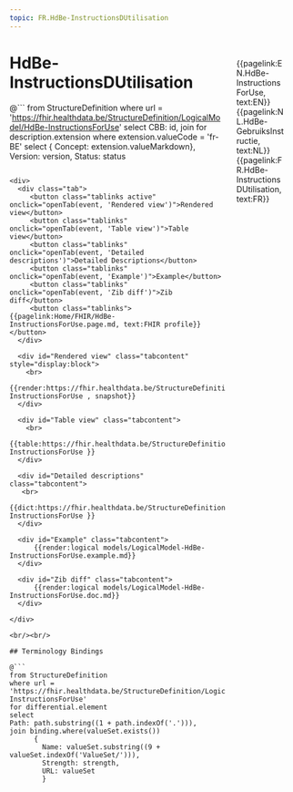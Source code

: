 ```yaml
---
topic: FR.HdBe-InstructionsDUtilisation
---
```


<div style="float:right;width:85px;padding:10px;margin:10">
<p>{{pagelink:EN.HdBe-InstructionsForUse, text:EN}}  {{pagelink:NL.HdBe-GebruiksInstructie, text:NL}}  {{pagelink:FR.HdBe-InstructionsDUtilisation, text:FR}}<p>
</div>

# HdBe-InstructionsDUtilisation



@```
from StructureDefinition
where url = 'https://fhir.healthdata.be/StructureDefinition/LogicalModel/HdBe-InstructionsForUse'
select 
CBB: id,
join for description.extension where extension.valueCode = 'fr-BE' select { Concept: extension.valueMarkdown}, 
Version: version,
Status: status
```

<div>
  <div class="tab">
     <button class="tablinks active" onclick="openTab(event, 'Rendered view')">Rendered view</button>
     <button class="tablinks" onclick="openTab(event, 'Table view')">Table view</button>
     <button class="tablinks" onclick="openTab(event, 'Detailed descriptions')">Detailed Descriptions</button>
     <button class="tablinks" onclick="openTab(event, 'Example')">Example</button>
     <button class="tablinks" onclick="openTab(event, 'Zib diff')">Zib diff</button>
     <button class="tablinks">{{pagelink:Home/FHIR/HdBe-InstructionsForUse.page.md, text:FHIR profile}}</button>
  </div>

  <div id="Rendered view" class="tabcontent" style="display:block">
    <br>
      {{render:https://fhir.healthdata.be/StructureDefinition/LogicalModel/HdBe-InstructionsForUse , snapshot}}
  </div>

  <div id="Table view" class="tabcontent">
    <br>
      {{table:https://fhir.healthdata.be/StructureDefinition/LogicalModel/HdBe-InstructionsForUse }}
  </div>

  <div id="Detailed descriptions" class="tabcontent">
   <br>
      {{dict:https://fhir.healthdata.be/StructureDefinition/LogicalModel/HdBe-InstructionsForUse }}
  </div>

  <div id="Example" class="tabcontent">
      {{render:logical models/LogicalModel-HdBe-InstructionsForUse.example.md}}
  </div>

  <div id="Zib diff" class="tabcontent">
      {{render:logical models/LogicalModel-HdBe-InstructionsForUse.doc.md}}
  </div>

</div>

<br/><br/> 

## Terminology Bindings

@```
from StructureDefinition
where url = 'https://fhir.healthdata.be/StructureDefinition/LogicalModel/HdBe-InstructionsForUse'
for differential.element
select
Path: path.substring((1 + path.indexOf('.'))),
join binding.where(valueSet.exists())
      { 
        Name: valueSet.substring((9 + valueSet.indexOf('ValueSet/'))),
        Strength: strength,
        URL: valueSet
        }
```  
